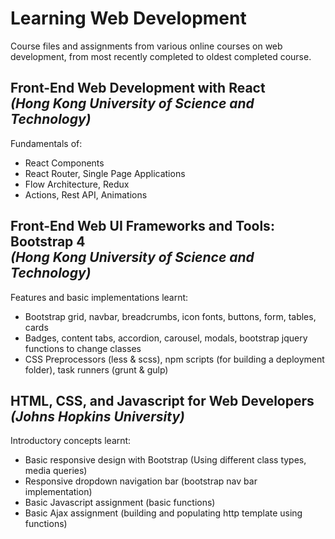 Learning Web Development
======
Course files and assignments from various online courses on web development, from most recently completed to oldest completed course.

## Front-End Web Development with React <br> *(Hong Kong University of Science and Technology)*
Fundamentals of:
* React Components
* React Router, Single Page Applications
* Flow Architecture, Redux
* Actions, Rest API, Animations

## Front-End Web UI Frameworks and Tools: Bootstrap 4 <br> *(Hong Kong University of Science and Technology)*
Features and basic implementations learnt:
* Bootstrap grid, navbar, breadcrumbs, icon fonts, buttons, form, tables, cards
* Badges, content tabs, accordion, carousel, modals, bootstrap jquery functions to change classes
* CSS Preprocessors (less & scss), npm scripts (for building a deployment folder), task runners (grunt & gulp)

## HTML, CSS, and Javascript for Web Developers <br> *(Johns Hopkins University)*
Introductory concepts learnt:
* Basic responsive design with Bootstrap (Using different class types, media queries) <br>
* Responsive dropdown navigation bar (bootstrap nav bar implementation) <br>
* Basic Javascript assignment (basic functions)<br>
* Basic Ajax assignment (building and populating http template using functions) <br>

